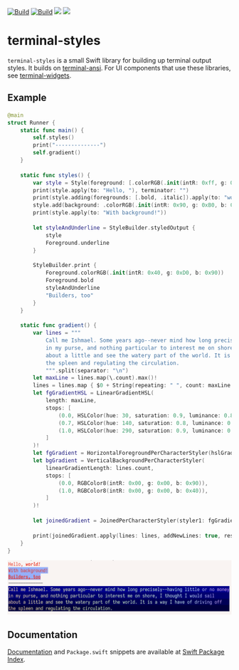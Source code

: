 [![Build](https://github.com/juri/terminal-styles/actions/workflows/ci.yml/badge.svg)](https://github.com/juri/terminal-styles/actions/workflows/ci.yml)
[![Build](https://github.com/juri/terminal-styles/actions/workflows/format.yml/badge.svg)](https://github.com/juri/terminal-styles/actions/workflows/format.yml)
[![](https://img.shields.io/endpoint?url=https%3A%2F%2Fswiftpackageindex.com%2Fapi%2Fpackages%2Fjuri%2Fterminal-styles%2Fbadge%3Ftype%3Dswift-versions)](https://swiftpackageindex.com/juri/terminal-styles)
[![](https://img.shields.io/endpoint?url=https%3A%2F%2Fswiftpackageindex.com%2Fapi%2Fpackages%2Fjuri%2Fterminal-styles%2Fbadge%3Ftype%3Dplatforms)](https://swiftpackageindex.com/juri/terminal-styles)

# terminal-styles

``terminal-styles`` is a small Swift library for building up terminal output styles. It builds on [terminal-ansi]. For UI components that use these libraries, see [terminal-widgets].

[terminal-ansi]: https://github.com/juri/terminal-ansi.git
[terminal-widgets]: https://github.com/juri/terminal-widgets.git

## Example

```swift
@main
struct Runner {
    static func main() {
        self.styles()
        print("--------------")
        self.gradient()
    }

    static func styles() {
        var style = Style(foreground: [.colorRGB(.init(intR: 0xff, g: 0, b: 0))])
        print(style.apply(to: "Hello, "), terminator: "")
        print(style.adding(foregrounds: [.bold, .italic]).apply(to: "world!"))
        style.add(background: .colorRGB(.init(intR: 0x90, g: 0xB0, b: 0xFF)))
        print(style.apply(to: "With background!"))

        let styleAndUnderline = StyleBuilder.styledOutput {
            style
            Foreground.underline
        }

        StyleBuilder.print {
            Foreground.colorRGB(.init(intR: 0x40, g: 0xD0, b: 0x90))
            Foreground.bold
            styleAndUnderline
            "Builders, too"
        }
    }

    static func gradient() {
        var lines = """
            Call me Ishmael. Some years ago--never mind how long precisely--having little or no money
            in my purse, and nothing particular to interest me on shore, I thought I would sail 
            about a little and see the watery part of the world. It is a way I have of driving off
            the spleen and regulating the circulation.
            """.split(separator: "\n")
        let maxLine = lines.map(\.count).max()!
        lines = lines.map { $0 + String(repeating: " ", count: maxLine - $0.count) }
        let fgGradientHSL = LinearGradientHSL(
            length: maxLine,
            stops: [
                (0.0, HSLColor(hue: 30, saturation: 0.9, luminance: 0.8)),
                (0.7, HSLColor(hue: 140, saturation: 0.8, luminance: 0.9)),
                (1.0, HSLColor(hue: 290, saturation: 0.9, luminance: 0.8)),
            ]
        )!
        let fgGradient = HorizontalForegroundPerCharacterStyler(hslGradient: fgGradientHSL)
        let bgGradient = VerticalBackgroundPerCharacterStyler(
            linearGradientLength: lines.count,
            stops: [
                (0.0, RGBColor8(intR: 0x00, g: 0x00, b: 0x90)),
                (1.0, RGBColor8(intR: 0x00, g: 0x00, b: 0x40)),
            ]
        )!

        let joinedGradient = JoinedPerCharacterStyler(styler1: fgGradient, styler2: bgGradient)

        print(joinedGradient.apply(lines: lines, addNewLines: true, reset: true))
    }
}
```

![Screenshot of example output](example.png)

## Documentation

[Documentation] and `Package.swift` snippets are available at [Swift Package Index].

[Documentation]: https://swiftpackageindex.com/juri/terminal-styles/documentation/terminalstyles
[Swift Package Index]: https://swiftpackageindex.com/juri/terminal-styles
